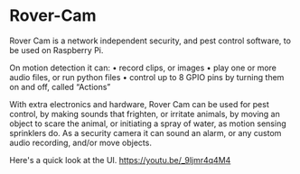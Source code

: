 # Rover-Cam

Rover Cam is a network independent security, and pest control software, to be used on Raspberry Pi. 

On motion detection it can:
    • record clips, or images
    • play one or more audio files, or run python files
    • control up to 8 GPIO pins by turning them on and off, called “Actions”

With extra electronics and hardware, Rover Cam can be used for pest control, by making sounds that frighten, or irritate animals, by moving an object to scare the animal, or initiating a spray of water, as motion sensing sprinklers do. As a security camera it can sound an alarm, or any custom audio recording, and/or move objects.

Here's a quick look at the UI.
https://youtu.be/_9ljmr4q4M4
